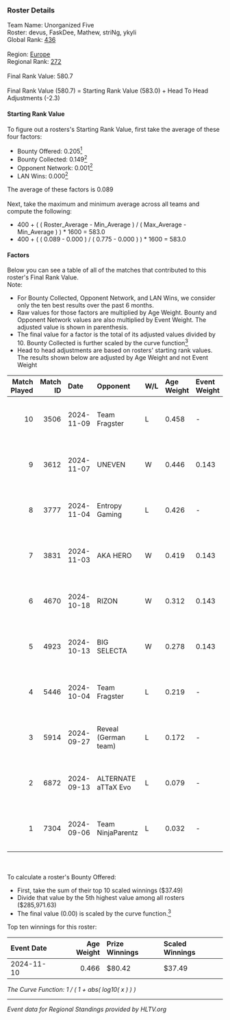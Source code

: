 ### Roster Details<br />
Team Name: Unorganized Five<br />
Roster: devus, FaskDee, Mathew, striNg, ykyli<br />
Global Rank: [436](../../standings_global_2025_02_28.md)<br />
<br />
Region: [Europe]( ../../standings_europe_2025_02_28.md)<br />
Regional Rank: [272]( ../../standings_europe_2025_02_28.md)<br />
<br />
Final Rank Value:  580.7<br />
<br />
Final Rank Value (580.7) = Starting Rank Value (583.0) + Head To Head Adjustments (-2.3)<br />

#### Starting Rank Value<br />
To figure out a rosters's Starting Rank Value, first take the average of these four factors:<br />
- Bounty Offered: 0.205[<sup>1</sup>](#table2)
- Bounty Collected: 0.149[<sup>2</sup>](#table1)
- Opponent Network: 0.001[<sup>2</sup>](#table1)
- LAN Wins: 0.000[<sup>2</sup>](#table1)

The average of these factors is 0.089<br />
<br />
Next, take the maximum and minimum average across all teams and compute the following:<br />
- 400 + ( ( Roster_Average - Min_Average ) / ( Max_Average - Min_Average ) ) * 1600 = 583.0
- 400 + ( ( 0.089 - 0.000 ) / ( 0.775 - 0.000 ) ) * 1600 = 583.0


#### Factors<br />
Below you can see a table of all of the matches that contributed to this roster's Final Rank Value.<br />
Note:<br />

- For Bounty Collected, Opponent Network, and LAN Wins, we consider only the ten best results over the past 6 months.
- Raw values for those factors are multiplied by Age Weight. Bounty and Opponent Network values are also multiplied by Event Weight. The adjusted value is shown in parenthesis.
- The final value for a factor is the total of its adjusted values divided by 10. Bounty Collected is further scaled by the curve function[<sup>3</sup>](#curveFunction)
- Head to head adjustments are based on rosters' starting rank values. The results shown below are adjusted by Age Weight and not Event Weight
<span id="table1"></span><br />


| Match Played | Match ID | Date       | Opponent             | W/L | Age Weight | Event Weight | Bounty Collected | Opponent Network | LAN Wins  | H2H Adj. | Roster                                |
| -: | -: | :- | :- | :- | :- | :- | :- | :- | :- | -: | :- |
|           10 |     3506 | 2024-11-09 | Team Fragster        | L   | 0.458      | -            | -                | -                | -         |    -6.59 | devus, FaskDee, Mathew, striNg, ykyli |
|            9 |     3612 | 2024-11-07 | UNEVEN               | W   | 0.446      | 0.143        | 0.000 (0.000)    | 0.010 (0.001)    | 0 (0.000) |     4.56 | devus, FaskDee, Mathew, striNg, ykyli |
|            8 |     3777 | 2024-11-04 | Entropy Gaming       | L   | 0.426      | -            | -                | -                | -         |    -6.99 | devus, FaskDee, Mathew, striNg, ykyli |
|            7 |     3831 | 2024-11-03 | AKA HERO             | W   | 0.419      | 0.143        | 0.000 (0.000)    | 0.068 (0.004)    | 0 (0.000) |     6.96 | devus, FaskDee, Mathew, striNg, ykyli |
|            6 |     4670 | 2024-10-18 | RIZON                | W   | 0.312      | 0.143        | 0.000 (0.000)    | 0.000 (0.000)    | 0 (0.000) |     2.54 | devus, FaskDee, Mathew, striNg, ykyli |
|            5 |     4923 | 2024-10-13 | BIG SELECTA          | W   | 0.278      | 0.143        | 0.000 (0.000)    | 0.054 (0.002)    | 0 (0.000) |     4.32 | devus, FaskDee, Mathew, striNg, ykyli |
|            4 |     5446 | 2024-10-04 | Team Fragster        | L   | 0.219      | -            | -                | -                | -         |    -3.22 | devus, FaskDee, Mathew, striNg, ykyli |
|            3 |     5914 | 2024-09-27 | Reveal (German team) | L   | 0.172      | -            | -                | -                | -         |    -2.25 | devus, FaskDee, Mathew, striNg, ykyli |
|            2 |     6872 | 2024-09-13 | ALTERNATE aTTaX Evo  | L   | 0.079      | -            | -                | -                | -         |    -1.11 | devus, FaskDee, Mathew, striNg, ykyli |
|            1 |     7304 | 2024-09-06 | Team NinjaParentz    | L   | 0.032      | -            | -                | -                | -         |    -0.52 | devus, FaskDee, Mathew, striNg, ykyli |

<br />
<span id="table2"></span><br />
To calculate a roster's Bounty Offered:<br />

- First, take the sum of their top 10 scaled winnings ($37.49)
- Divide that value by the 5th highest value among all rosters ($285,971.63)
- The final value (0.00) is scaled by the curve function.[<sup>3</sup>](#curveFunction)

Top ten winnings for this roster:<br />

| Event Date | Age Weight | Prize Winnings | Scaled Winnings |
| :- | -: | :- | :- |
| 2024-11-10 |      0.466 | $80.42         | $37.49          |


<span id="curveFunction"></span>_The Curve Function: 1 / ( 1 + abs( log10( x ) ) )_<br />

---
_Event data for Regional Standings provided by HLTV.org_<br />
